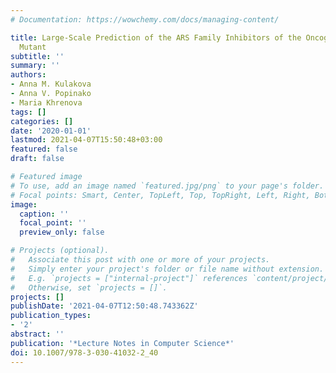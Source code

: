 ```yaml
---
# Documentation: https://wowchemy.com/docs/managing-content/

title: Large-Scale Prediction of the ARS Family Inhibitors of the Oncogenic KRASG12C
  Mutant
subtitle: ''
summary: ''
authors:
- Anna M. Kulakova
- Anna V. Popinako
- Maria Khrenova
tags: []
categories: []
date: '2020-01-01'
lastmod: 2021-04-07T15:50:48+03:00
featured: false
draft: false

# Featured image
# To use, add an image named `featured.jpg/png` to your page's folder.
# Focal points: Smart, Center, TopLeft, Top, TopRight, Left, Right, BottomLeft, Bottom, BottomRight.
image:
  caption: ''
  focal_point: ''
  preview_only: false

# Projects (optional).
#   Associate this post with one or more of your projects.
#   Simply enter your project's folder or file name without extension.
#   E.g. `projects = ["internal-project"]` references `content/project/deep-learning/index.md`.
#   Otherwise, set `projects = []`.
projects: []
publishDate: '2021-04-07T12:50:48.743362Z'
publication_types:
- '2'
abstract: ''
publication: '*Lecture Notes in Computer Science*'
doi: 10.1007/978-3-030-41032-2_40
---
```

